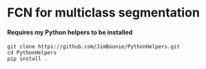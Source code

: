 # FCN for multiclass segmentation

#### Requires my Python helpers to be installed
```
git clone https://github.com/JimBoonie/PythonHelpers.git
cd PythonHelpers
pip install .
```
